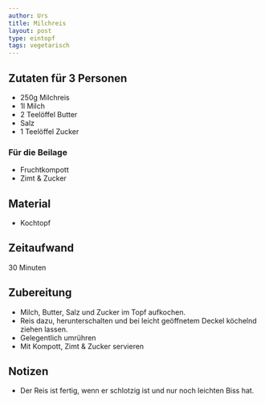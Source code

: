 ```yaml
---
author: Urs
title: Milchreis
layout: post
type: eintopf
tags: vegetarisch
---
```

## Zutaten für 3 Personen
 * 250g Milchreis
 * 1l Milch
 * 2 Teelöffel Butter
 * Salz
 * 1 Teelöffel Zucker

### Für die Beilage
* Fruchtkompott
* Zimt & Zucker
  
## Material
 * Kochtopf

## Zeitaufwand
 30 Minuten

## Zubereitung
 * Milch, Butter, Salz und Zucker im Topf aufkochen.
 * Reis dazu, herunterschalten und bei leicht geöffnetem Deckel köchelnd ziehen lassen.
 * Gelegentlich umrühren
 * Mit Kompott, Zimt & Zucker servieren
 
## Notizen
 * Der Reis ist fertig, wenn er schlotzig ist und nur noch leichten Biss hat.
